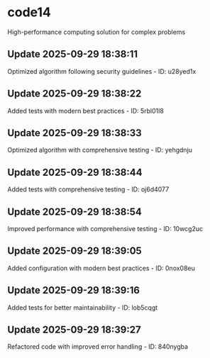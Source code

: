 # code14
High-performance computing solution for complex problems

## Update 2025-09-29 18:38:11
Optimized algorithm following security guidelines - ID: u28yed1x


## Update 2025-09-29 18:38:22
Added tests with modern best practices - ID: 5rbl01l8


## Update 2025-09-29 18:38:33
Optimized algorithm with comprehensive testing - ID: yehgdnju


## Update 2025-09-29 18:38:44
Added tests with comprehensive testing - ID: oj6d4077


## Update 2025-09-29 18:38:54
Improved performance with comprehensive testing - ID: 10wcg2uc


## Update 2025-09-29 18:39:05
Added configuration with modern best practices - ID: 0nox08eu


## Update 2025-09-29 18:39:16
Added tests for better maintainability - ID: lob5cqgt


## Update 2025-09-29 18:39:27
Refactored code with improved error handling - ID: 840nygba

